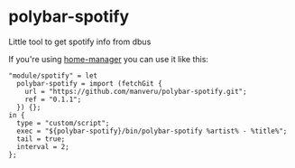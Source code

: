 # polybar-spotify
Little tool to get spotify info from dbus

If you're using [home-manager](https://github.com/rycee/home-manager) you can use it like this:

    "module/spotify" = let
      polybar-spotify = import (fetchGit {
        url = "https://github.com/manveru/polybar-spotify.git";
        ref = "0.1.1";
      }) {};
    in {
      type = "custom/script";
      exec = "${polybar-spotify}/bin/polybar-spotify %artist% - %title%";
      tail = true;
      interval = 2;
    };
